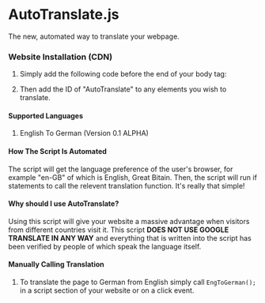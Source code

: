 # AutoTranslate.js
The new, automated way to translate your webpage.


### Website Installation (CDN)
1. Simply add the following code before the end of your body tag: <code><script src="https://renovatesoftware.com:140/js/AutoTranslate.js"></script></code>
  
2. Then add the ID of "AutoTranslate" to any elements you wish to translate.

#### Supported Languages
1. English To German (Version 0.1 ALPHA)

#### How The Script Is Automated
The script will get the language preference of the user's browser, for example "en-GB" of which is English, Great Bitain. Then, the script will run if statements to call the relevent translation function. It's really that simple!

#### Why should I use AutoTranslate?
Using this script will give your website a massive advantage when visitors from different countries visit it. This script **DOES NOT USE GOOGLE TRANSLATE IN ANY WAY** and everything that is written into the script has been verified by people of which speak the language itself. 


#### Manually Calling Translation 
1. To translate the page to German from English simply call <code>EngToGerman();</code> in a script section of your website or on a click event.
